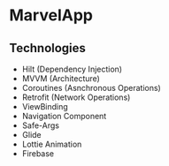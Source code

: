 # MarvelApp

## Technologies
- Hilt (Dependency Injection)
- MVVM (Architecture)
- Coroutines (Asnchronous Operations)
- Retrofit (Network Operations)
- ViewBinding
- Navigation Component
- Safe-Args
- Glide
- Lottie Animation
- Firebase
